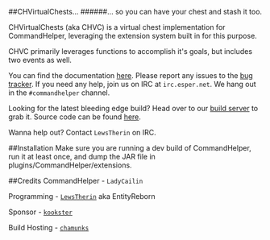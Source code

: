 ##CHVirtualChests...
######... so you can have your chest and stash it too.

CHVirtualChests (aka CHVC) is a virtual chest implementation for CommandHelper, leveraging the extension system built in for this purpose.

CHVC primarily leverages functions to accomplish it's goals, but includes two events as well.

You can find the documentation [here][docs]. Please report any issues to the [bug tracker][issues]. If you need any help, join us on IRC at `irc.esper.net`. We hang out in the `#commandhelper` channel.

Looking for the latest bleeding edge build? Head over to our [build server][ci] to grab it.
Source code can be found [here][github].

Wanna help out? Contact `LewsTherin` on IRC.

##Installation
Make sure you are running a dev build of CommandHelper, run it at least once, and dump the JAR file in plugins/CommandHelper/extensions.

##Credits
CommandHelper - `LadyCailin`

Programming - [`LewsTherin`][import] aka EntityReborn

Sponsor - [`kookster`][kookster]

Build Hosting - [`chamunks`][hosting]

[import]: http://github.com/EntityReborn/
[github]: http://github.com/EntityReborn/CHVirtualChests
[docs]: https://github.com/EntityReborn/CHVirtualChests/wiki/Documentation
[issues]: https://github.com/EntityReborn/CHVirtualChests/issues
[ci]: http://ci.nixium.com/job/CHVirtualChests/lastSuccessfulBuild/ 
[kookster]: http://letsbuild.net
[hosting]: http://nixium.com/ 
